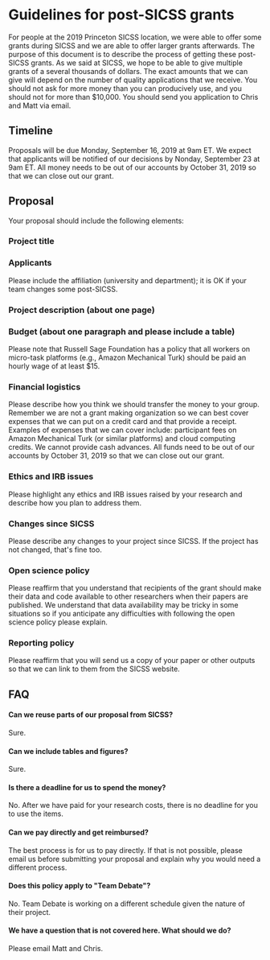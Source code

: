# Guidelines for post-SICSS grants

For people at the 2019 Princeton SICSS location, we were able to offer some grants during SICSS and we are able to offer larger grants afterwards. The purpose of this document is to describe the process of getting these post-SICSS grants.  As we said at SICSS, we hope to be able to give multiple grants of a several thousands of dollars.  The exact amounts that we can give will depend on the number of quality applications that we receive.  You should not ask for more money than you can producively use, and you should not for more than $10,000.  You should send you application to Chris and Matt via email.

## Timeline

Proposals will be due Monday, September 16, 2019 at 9am ET.  We expect that applicants will be notified of our decisions by Nonday, September 23 at 9am ET.  All money needs to be out of our accounts by October 31, 2019 so that we can close out our grant.  

## Proposal

Your proposal should include the following elements:

### Project title

### Applicants

Please include the affiliation (university and department); it is OK if your team changes some post-SICSS.

### Project description (about one page)

### Budget (about one paragraph and please include a table)

Please note that Russell Sage Foundation has a policy that all workers on micro-task platforms (e.g., Amazon Mechanical Turk) should be paid an hourly wage of at least $15.

### Financial logistics

Please describe how you think we should transfer the money to your group. Remember we are not a grant making organization so we can best cover expenses that we can put on a credit card and that provide a receipt. Examples of expenses that we can cover include: participant fees on Amazon Mechanical Turk (or similar platforms) and cloud computing credits. We cannot provide cash advances. All funds need to be out of our accounts by October 31, 2019 so that we can close out our grant.

### Ethics and IRB issues

Please highlight any ethics and IRB issues raised by your research and describe how you plan to address them.

### Changes since SICSS

Please describe any changes to your project since SICSS. If the project has not changed, that's fine too.

### Open science policy

Please reaffirm that you understand that recipients of the grant should make their data and code available to other researchers when their papers are published. We understand that data availability may be tricky in some situations so if you anticipate any difficulties with following the open science policy please explain.

### Reporting policy

Please reaffirm that you will send us a copy of your paper or other outputs so that we can link to them from the SICSS website.


## FAQ

#### Can we reuse parts of our proposal from SICSS?

Sure.

#### Can we include tables and figures?

Sure.

#### Is there a deadline for us to spend the money?

No. After we have paid for your research costs, there is no deadline for you to use the items.

#### Can we pay directly and get reimbursed?

The best process is for us to pay directly. If that is not possible, please email us before submitting your proposal and explain why you would need a different process.

#### Does this policy apply to "Team Debate"?

No. Team Debate is working on a different schedule given the nature of their project.

#### We have a question that is not covered here.  What should we do?

Please email Matt and Chris.
